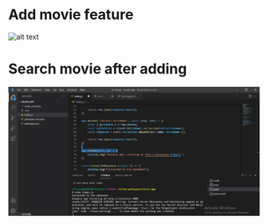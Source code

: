 # Add movie feature
![alt text](https://github.com/RahulN3/movie-app-complete/blob/main/screenshots/movie_deleted.JPG)

# Search movie after adding
![alt text](https://github.com/RahulN3/movie-app/blob/main/screenshots/movie_delete_code.JPG)
